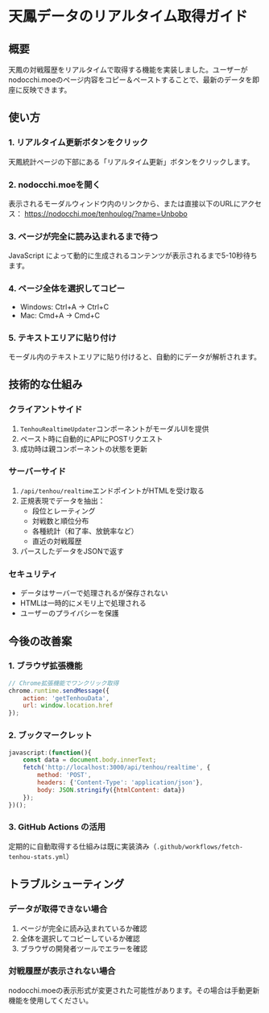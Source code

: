 # 天鳳データのリアルタイム取得ガイド

## 概要
天鳳の対戦履歴をリアルタイムで取得する機能を実装しました。ユーザーがnodocchi.moeのページ内容をコピー＆ペーストすることで、最新のデータを即座に反映できます。

## 使い方

### 1. リアルタイム更新ボタンをクリック
天鳳統計ページの下部にある「リアルタイム更新」ボタンをクリックします。

### 2. nodocchi.moeを開く
表示されるモーダルウィンドウ内のリンクから、または直接以下のURLにアクセス：
https://nodocchi.moe/tenhoulog/?name=Unbobo

### 3. ページが完全に読み込まれるまで待つ
JavaScript によって動的に生成されるコンテンツが表示されるまで5-10秒待ちます。

### 4. ページ全体を選択してコピー
- Windows: Ctrl+A → Ctrl+C
- Mac: Cmd+A → Cmd+C

### 5. テキストエリアに貼り付け
モーダル内のテキストエリアに貼り付けると、自動的にデータが解析されます。

## 技術的な仕組み

### クライアントサイド
1. `TenhouRealtimeUpdater`コンポーネントがモーダルUIを提供
2. ペースト時に自動的にAPIにPOSTリクエスト
3. 成功時は親コンポーネントの状態を更新

### サーバーサイド
1. `/api/tenhou/realtime`エンドポイントがHTMLを受け取る
2. 正規表現でデータを抽出：
   - 段位とレーティング
   - 対戦数と順位分布
   - 各種統計（和了率、放銃率など）
   - 直近の対戦履歴
3. パースしたデータをJSONで返す

### セキュリティ
- データはサーバーで処理されるが保存されない
- HTMLは一時的にメモリ上で処理される
- ユーザーのプライバシーを保護

## 今後の改善案

### 1. ブラウザ拡張機能
```javascript
// Chrome拡張機能でワンクリック取得
chrome.runtime.sendMessage({
    action: 'getTenhouData',
    url: window.location.href
});
```

### 2. ブックマークレット
```javascript
javascript:(function(){
    const data = document.body.innerText;
    fetch('http://localhost:3000/api/tenhou/realtime', {
        method: 'POST',
        headers: {'Content-Type': 'application/json'},
        body: JSON.stringify({htmlContent: data})
    });
})();
```

### 3. GitHub Actions の活用
定期的に自動取得する仕組みは既に実装済み（`.github/workflows/fetch-tenhou-stats.yml`）

## トラブルシューティング

### データが取得できない場合
1. ページが完全に読み込まれているか確認
2. 全体を選択してコピーしているか確認
3. ブラウザの開発者ツールでエラーを確認

### 対戦履歴が表示されない場合
nodocchi.moeの表示形式が変更された可能性があります。その場合は手動更新機能を使用してください。